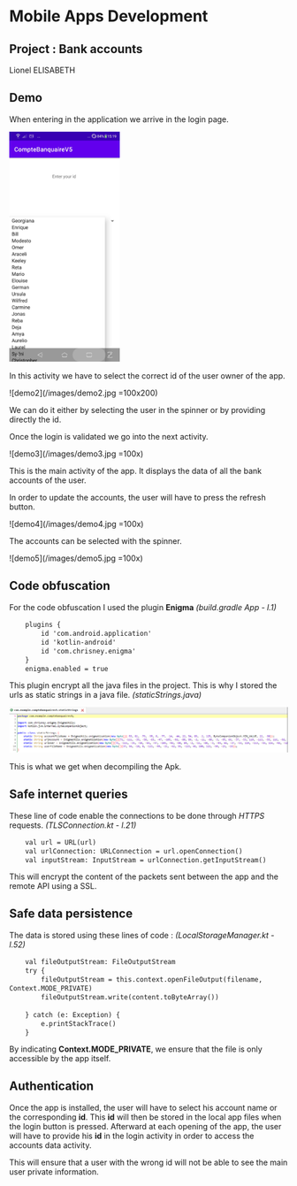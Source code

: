 Mobile Apps Development
=======================

Project : Bank accounts
-----------------------

Lionel ELISABETH

## Demo
When entering in the application we arrive in the login page.

<img src="/images/demo2.jpg" alt="drawing" width="200"/>

In this activity we have to select the correct id of the user owner of the app.

![demo2](/images/demo2.jpg =100x200)

 We can do it either by selecting the user in the spinner or by providing directly the id.

Once the login is validated we go into the next activity.

![demo3](/images/demo3.jpg =100x)

This is the main activity of the app. It displays the data of all the bank accounts of the user.

In order to update the accounts, the user will have to press the refresh button.

![demo4](/images/demo4.jpg =100x)

The accounts can be selected with the spinner.

![demo5](/images/demo5.jpg =100x)


## Code obfuscation
For the code obfuscation I used the plugin **Enigma**
_(build.gradle App - l.1)_ 
``` 
    plugins {
        id 'com.android.application'
        id 'kotlin-android'
        id 'com.chrisney.enigma'
    }
    enigma.enabled = true
```
This plugin encrypt all the java files in the project. This is why I stored the urls as static strings in a java file. 
_(staticStrings.java)_

![image url](/images/urlCryptes.png)

This is what we get when decompiling the Apk.


## Safe internet queries
These line of code enable the connections to be done through _HTTPS_ requests.
_(TLSConnection.kt  - l.21)_
```
    val url = URL(url)
    val urlConnection: URLConnection = url.openConnection()
    val inputStream: InputStream = urlConnection.getInputStream()

```
This will encrypt the content of the packets sent between the app and the remote API using a SSL.


## Safe data persistence
The data is stored using these lines of code :
_(LocalStorageManager.kt  - l.52)_
```
    val fileOutputStream: FileOutputStream
    try {
        fileOutputStream = this.context.openFileOutput(filename, Context.MODE_PRIVATE)
        fileOutputStream.write(content.toByteArray())

    } catch (e: Exception) {
        e.printStackTrace()
    }
```
By indicating **Context.MODE_PRIVATE**, we ensure that the file is only accessible by the app itself.

## Authentication
Once the app is installed, the user will have to select his account name or the corresponding **id**. This **id** will then be stored in the local app files when the login button is pressed.
Afterward at each opening of the app, the user will have to provide his **id** in the login activity in order to access the accounts data activity.

This will ensure that a user with the wrong id will not be able to see the main user private information.


